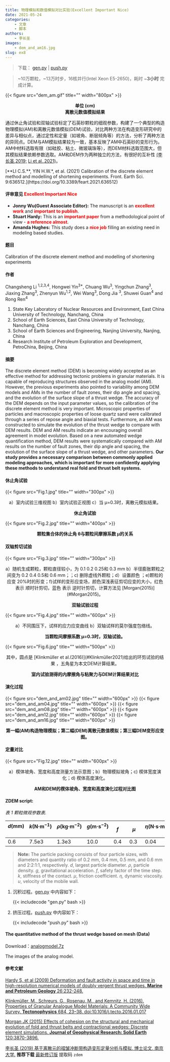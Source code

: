 ```yaml
---
title: 物理模拟和数值模拟对比实验(Excellent Important Nice)
date: 2021-05-24
categories:
    - 文章
    - 脚本
authors:
    - 李长圣
images:
    - dem_and_am16.jpg
slug: ex8 
---
```



> 下载：
> [gen.py](gen.py) |
> [push.py](push.py) 

> ~10万颗粒，~13万时步，16核并行(Intel Xeon E5-2650)，耗时 ~**3小时** 完成计算。

{{< figure src="dem_am.gif" title="" width="800px" >}}
**<center>单位 (cm)<br>离散元数值模拟结果</center>**

通过休止角试验和双轴试验标定了石英砂颗粒的细观参数，构建了一个典型的构造物理模拟(AM)和离散元数值模拟(DEM)试验，对比两种方法在构造变形研究中的差异与相似点，通过定性和定量（如坡角、断层倾角等）的方法，分析了两种方法的异同点。DEM与AM模拟结果较为一致，基本反映了AM中石英砂的变形行为。AM中材料选取有限（如硅胶、粘土、微玻璃珠等），而DEM材料选取范围大，但其模拟结果依赖参数选取。AM和DEM作为两种独立的方法，有很好的互补性 [(李长圣,2019;](#李长圣2019) [Li et al.,2021)](#refer-li2021)。

<div id="refer-li2021"></div>
[**LI C.S.**, YIN H.W.*, et al. (2021) Calibration of the discrete element method and modelling of shortening experiments. Front. Earth Sci. 9:636512.](https://doi.org/10.3389/feart.2021.636512)

#### 评审意见 <font color=red>**Excellent**</font> <font color=red>**Important**</font> <font color=red>**Nice**</font> 

- **Jonny Wu(Guest Associate Editor):** The manuscript is an <font color=red>**excellent work**</font> and  <font color=red>**important to publish**</font>.  
- **Stuart Hardy:** This is an <font color=red>**important paper**</font> from a methodological point of view - <font color=red>**a reference almost**</font>.
- **Amanda Hughes:** This study does a <font color=red>**nice job**</font> filling an existing need in modeling based studies.


#### 题目

Calibration of the discrete element method and modelling of shortening experiments

#### 作者
Changsheng Li <sup>1,2,3,4</sup>, Hongwei Yin<sup>3*</sup>, Chuang Wu<sup>3</sup>, Yingchun Zhang<sup>3</sup>, Jiaxing Zhang<sup>3</sup>,
Zhenyun Wu<sup>1,2</sup>, Wei Wang<sup>3</sup>, Dong Jia <sup>3</sup>, Shuwei Guan<sup>4</sup> and Rong Ren<sup>4</sup> 

1. State Key Laboratory of Nuclear Resources and Environment, East China University of Technology, Nanchang, China
2. School of Earth Sciences, East China University of Technology, Nanchang, China
3. School of Earth Sciences and Engineering, Nanjing University, Nanjing, China
4. Research Institute of Petroleum Exploration and Development, PetroChina, Beijing, China

#### 摘要
The discrete element method (DEM) is becoming widely accepted as an effective method for addressing tectonic problems in granular materials. It is capable of reproducing structures observed in the analog model (AM). However, the previous experiments also pointed to variability among DEM models and AMs in the number of fault zones, their dip angle and spacing, and the evolution of the surface slope of a thrust wedge. The accuracy of the DEM depends on the input parameter values, so the calibration of the discrete element method is very important. Microscopic properties of particles and macroscopic properties of loose quartz sand were calibrated through a series of repose angle and biaxial tests. Furthermore, an AM was constructed to simulate the evolution of the thrust wedge to compare with DEM results. DEM and AM results indicate an encouraging overall agreement in model evolution. Based on a new automated wedge quantification method, DEM results were systematically compared with AM results on the number of fault zones, their dip angle and spacing, the evolution of the surface slope of a thrust wedge, and other parameters. **Our study provides a necessary comparison between commonly applied modeling approaches, which is important for more confidently applying these methods to understand real fold and thrust belt systems.**

#### 休止角试验

{{< figure src="Fig.1.jpg" title="" width="300px" >}}
<center>a）室内试验三维视图 b）室内试验正视图 c）当 μ=0.3时，离散元模拟结果。</center>

**<center>休止角试验</center>**

{{< figure src="Fig.2.jpg" title="" width="400px" >}}
**<center>颗粒集合体的休止角 θ与颗粒间摩擦系数 μ的关系</center>**

#### 双轴剪切试验

{{< figure src="Fig.3.jpg" title="" width="300px" >}}
<center>a）随机生成颗粒，颗粒直径较小，为 0.1 0.2 0.25和 0.3 mm b）半径膨胀颗粒之间变为 0.2 0.4 0.5和 0.6 mm；；c) 删除虚线外颗粒；d）设置颜色 ；e)颗粒的应变 20%时的形变；f)试样的变形应变场，颜色深浅表征剪切应变的大小，红色 表示 顺时针剪切，蓝色 表示 逆时针剪切，计算方法见 [Morgan(2015)](#Morgan2015)。</center>

**<center>双轴试验过程</center>**

{{< figure src="Fig.4.jpg" title="" width="600px" >}}
<center>a）不同围压下，试样的应力应变曲线 b）双轴试样的莫尔强度包络线。</center>

**<center>当颗粒间摩擦系数 μ=0.3时，双轴试验。</center>**

{{< figure src="Fig.6.jpg" title="" width="500px" >}}
<center>其中，圆点是 [Klinkmüller et al.(2016)](#Klinkmüller2021)给出的环剪试验的结果 ，五角星为本文DEM计算结果。</center>

**<center>室内试验测得的内摩擦角与粘聚力与DEM计算结果对比</center>**

#### 演化过程

{{< figure src="dem_and_am02.jpg" title="" width="600px" >}}
{{< figure src="dem_and_am04.jpg" title="" width="600px" >}}
{{< figure src="dem_and_am08.jpg" title="" width="600px" >}}
{{< figure src="dem_and_am12.jpg" title="" width="600px" >}}
{{< figure src="dem_and_am16.jpg" title="" width="600px" >}}

**<center>第一幅(AM)构造物理模拟；第二幅(DEM)离散元数值模拟；第三幅DEM变形应变图。</center>**

#### 定量对比
{{< figure src="Fig.12.jpg" title="" width="600px" >}}
<center>a）楔体坡角、宽度和高度测量方法示意图；b）物理模拟坡角；c) 楔体宽度演化；d) 楔体高度演化。</center>

**<center>AM和DEM的楔体坡角、宽度和高度演化过程对比图</center>**

#### ZDEM script: 

*表 1  颗粒微观参数表.*

| _d_(mm) &nbsp; | _k_(N·m<sup>−1</sup>) &nbsp; | _ρ_(kg·m<sup>−2</sup>) &nbsp; | _g_(m·s<sup>−2</sup>) &nbsp;&nbsp; |  _f_&nbsp;&nbsp; |  _μ_&nbsp; | _η_(N·s·m<sup>−1</sup>) &nbsp;| _υ_(m·s<sup>−1</sup>) &nbsp;|
| ---------- | ---------------------- | ----------------------- | --------------------- | ------- | ------- | ------------------------ | --------------------- |
|   0.6    |   7.5e3   |   1.3e3    |   10.0   |  0.4&nbsp;&nbsp;  |  0.3&nbsp;&nbsp;  |      0.04&nbsp;&nbsp;   |    &nbsp;0.04&nbsp;  |

>**Note:** The particle packing consists of four particle sizes, with diameters and quantity ratio of 0.2 mm, 0.4 mm, 0.5 mm, and 0.6 mm and 2:2:1:1, respectively. _d_, largest particle diameter. _ρ_, particle density. _g_, gravitational acceleration. _f_, safety factor of the time step. _k_, stiffness of the contact. _μ_, friction coefficient. _η_, dynamic viscosity. _υ_, velocity of the mobile wall.

1. 沉积过程。[gen.py](gen.py) 中内容如下：

    {{< includecode "gen.py" bash >}}

2. 挤压过程。[push.py](push.py) 中内容如下：

    {{< includecode "push.py" bash >}}

#### The quantitative method of the thrust wedge based on mesh (Data) 

Download：[analogmodel.7z](analogmodel.7z) 

The images of the analog model.


#### 参考文献

<div id="Hardy2009"></div>

[Hardy S, et al (2009) Deformation and fault activity in space and time in high-resolution numerical models of doubly vergent thrust wedges. **Marine and Petroleum Geology** 26:232-248.](https://doi.org/10.1016/j.marpetgeo.2007.12.003)  

<div id="Klinkmüller2021"></div>

[Klinkmüller, M., Schreurs, G., Rosenau, M., and Kemnitz, H. (2016). Properties of Granular Analogue Model Materials: A Community Wide Survey. **Tectonophysics** 684, 23–38. doi:10.1016/j.tecto.2016.01.017](https://doi.org/10.1016/j.tecto.2016.01.017) 

<div id="Morgan2015"></div>

[Morgan JK (2015) Effects of cohesion on the structural and mechanical evolution of fold and thrust belts and contractional wedges: Discrete element simulations. **Journal of Geophysical Research: Solid Earth** 120:3870-3896.](http://onlinelibrary.wiley.com/doi/10.1002/2014JB011455/full)  

<div id="李长圣2019"></div>

[李长圣 (2019) 基于离散元的褶皱冲断带构造变形定量分析与模拟. 博士论文. 南京大学.](http://t.cn/Ai9ruJY5) **推荐下载** [最新修订版](https://pan.baidu.com/s/1JWORiC034DwWscT9SiLrGQ) 提取码 `zdem` 
